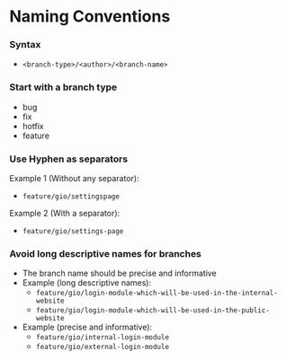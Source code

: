 <h1>Naming Conventions</h1>

<h3>Syntax</h3>

  - `<branch-type>/<author>/<branch-name>`

<h3>Start with a branch type</h3>

  - bug
  - fix
  - hotfix
  - feature

<h3>Use Hyphen as separators</h3>
    
   Example 1 (Without any separator):
    
   - `feature/gio/settingspage`
    
   Example 2 (With a separator):
    
   - `feature/gio/settings-page`

<h3>Avoid long descriptive names for branches</h3>

   - The branch name should be precise and informative
   - Example (long descriptive names):
       - `feature/gio/login-module-which-will-be-used-in-the-internal-website`
       - `feature/gio/login-module-which-will-be-used-in-the-public-website`
   - Example (precise and informative):
       - `feature/gio/internal-login-module`
       - `feature/gio/external-login-module`
